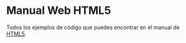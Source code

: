 # Manual Web HTML5

Todos los ejemplos de código que puedes encontrar en el manual de [HTML5][HTML5].


[HTML5]: http://www.manualweb.net/html5/
